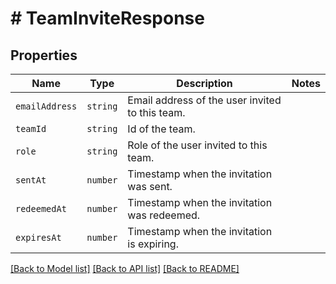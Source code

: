 # # TeamInviteResponse



## Properties

Name | Type | Description | Notes
------------ | ------------- | ------------- | -------------
| `emailAddress` | ```string``` |  Email address of the user invited to this team.  |  |
| `teamId` | ```string``` |  Id of the team.  |  |
| `role` | ```string``` |  Role of the user invited to this team.  |  |
| `sentAt` | ```number``` |  Timestamp when the invitation was sent.  |  |
| `redeemedAt` | ```number``` |  Timestamp when the invitation was redeemed.  |  |
| `expiresAt` | ```number``` |  Timestamp when the invitation is expiring.  |  |

[[Back to Model list]](../../README.md#models) [[Back to API list]](../../README.md#endpoints) [[Back to README]](../../README.md)
